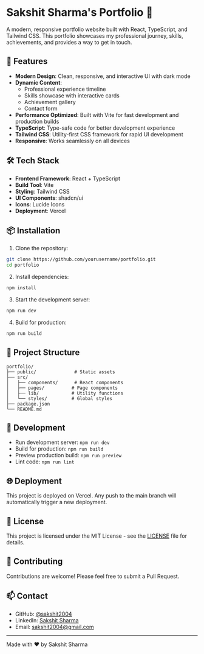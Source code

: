 # Sakshit Sharma's Portfolio 🌟

A modern, responsive portfolio website built with React, TypeScript, and Tailwind CSS. This portfolio showcases my professional journey, skills, achievements, and provides a way to get in touch.

## 🚀 Features

- **Modern Design**: Clean, responsive, and interactive UI with dark mode
- **Dynamic Content**: 
  - Professional experience timeline
  - Skills showcase with interactive cards
  - Achievement gallery
  - Contact form
- **Performance Optimized**: Built with Vite for fast development and production builds
- **TypeScript**: Type-safe code for better development experience
- **Tailwind CSS**: Utility-first CSS framework for rapid UI development
- **Responsive**: Works seamlessly on all devices

## 🛠️ Tech Stack

- **Frontend Framework**: React + TypeScript
- **Build Tool**: Vite
- **Styling**: Tailwind CSS
- **UI Components**: shadcn/ui
- **Icons**: Lucide Icons
- **Deployment**: Vercel

## 📦 Installation

1. Clone the repository:
```bash
git clone https://github.com/yourusername/portfolio.git
cd portfolio
```

2. Install dependencies:
```bash
npm install
```

3. Start the development server:
```bash
npm run dev
```

4. Build for production:
```bash
npm run build
```

## 🎨 Project Structure

```
portfolio/
├── public/              # Static assets
├── src/
│   ├── components/      # React components
│   ├── pages/          # Page components
│   ├── lib/            # Utility functions
│   └── styles/         # Global styles
├── package.json
└── README.md
```

## 🔧 Development

- Run development server: `npm run dev`
- Build for production: `npm run build`
- Preview production build: `npm run preview`
- Lint code: `npm run lint`

## 🌐 Deployment

This project is deployed on Vercel. Any push to the main branch will automatically trigger a new deployment.

## 📝 License

This project is licensed under the MIT License - see the [LICENSE](LICENSE) file for details.

## 🤝 Contributing

Contributions are welcome! Please feel free to submit a Pull Request.

## 📫 Contact

- GitHub: [@sakshit2004](https://github.com/sakshit2004)
- LinkedIn: [Sakshit Sharma](https://www.linkedin.com/in/sakshitsharma/)
- Email: sakshit2004@gmail.com

---

Made with ❤️ by Sakshit Sharma
